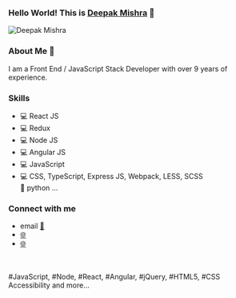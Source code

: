 
### Hello World! This is [Deepak Mishra](https://www.deepakmishra.com/) 👋

<p align="left"> 
	<img src="https://komarev.com/ghpvc/?username=deepak-mishra&color=blue" alt="Deepak Mishra" /> 
</p>


### About Me 🚀
I am a Front End / JavaScript Stack Developer with over 9 years of experience.


###  Skills 

- 💻 React JS<br>
- 💻 Redux<br>
- 💻 Node JS <br>
- 💻 Angular JS<br>
- 💻 JavaScript<br>
- 💻 CSS, TypeScript, Express JS, Webpack, LESS, SCSS<br>
🌱 python ...


### Connect with me 
- email [💬](mailto:hello@deepakmishra.com)
- [🌐](https://www.linkedin.com/in/ptdeepakmishra/)
- [🌐](https://www.deepakmishra.com)

<br>
<br>
#JavaScript, #Node, #React, #Angular, #jQuery, #HTML5, #CSS Accessibility and more…



